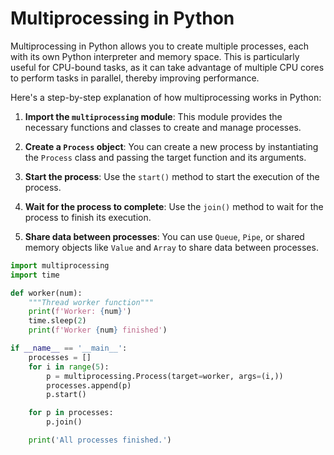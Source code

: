 # Multiprocessing in Python

Multiprocessing in Python allows you to create multiple processes, each with its own Python interpreter and memory space. This is particularly useful for CPU-bound tasks, as it can take advantage of multiple CPU cores to perform tasks in parallel, thereby improving performance.

Here's a step-by-step explanation of how multiprocessing works in Python:

1. **Import the `multiprocessing` module**: This module provides the necessary functions and classes to create and manage processes.

2. **Create a `Process` object**: You can create a new process by instantiating the `Process` class and passing the target function and its arguments.

3. **Start the process**: Use the `start()` method to start the execution of the process.

4. **Wait for the process to complete**: Use the `join()` method to wait for the process to finish its execution.

5. **Share data between processes**: You can use `Queue`, `Pipe`, or shared memory objects like `Value` and `Array` to share data between processes.

```python
import multiprocessing
import time

def worker(num):
    """Thread worker function"""
    print(f'Worker: {num}')
    time.sleep(2)
    print(f'Worker {num} finished')

if __name__ == '__main__':
    processes = []
    for i in range(5):
        p = multiprocessing.Process(target=worker, args=(i,))
        processes.append(p)
        p.start()

    for p in processes:
        p.join()

    print('All processes finished.')